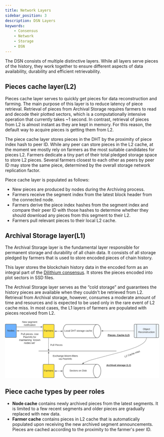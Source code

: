 ```yaml
---
title: Network Layers
sidebar_position: 3
description: DSN Layers
keywords:
    - Consensus
    - Network
    - Storage
    - DSN
---
```

The DSN consists of multiple distinctive layers. While all layers serve pieces of the history, they work together to ensure different aspects of data availability, durability and efficient retrievability.

## Pieces cache layer(L2)

Pieces cache layer serves to quickly get pieces for data reconstruction and farming. The main purpose of this layer is to reduce latency of piece retrieval. Retrieval of pieces from Archival Storage requires farmers to read and decode their plotted sectors, which is a computationally intensive operation that currently takes ~1 second. In contrast, retrieval of pieces from L2 is almost instant as they are kept in memory. For this reason, the default way to acquire pieces is getting them from L2.

The piece cache layer stores pieces in the DHT by the proximity of piece index hash to peer ID. While any peer can store pieces in the L2 cache, at the moment we mostly rely on farmers as the most suitable candidates for pieces L2. Farmers dedicate a tiny part of their total pledged storage space to store L2 pieces. Several farmers closest to each other as peers by peer ID may store the same piece, determined by the overall storage network replication factor.

Piece cache layer is populated as follows:
- New pieces are produced by nodes during the Archiving process. 
- Farmers receive the segment index from the latest block header from the connected node. 
- Farmers derive the piece index hashes from the segment index and compare their peer ID with those hashes to determine whether they should download any pieces from this segment to their L2. 
- Farmers pull relevant pieces to their local L2 cache.

## Archival Storage layer(L1)

The Archival Storage layer is the fundamental layer responsible for permanent storage and durability of all chain data. It consists of all storage pledged by farmers that is used to store encoded pieces of chain history.

This layer stores the blockchain history data in the encoded form as an integral part of the [Dilithium consensus](/docs/category/dilithium-consensus). It stores the pieces encoded into plot sectors in SSD files. 

The Archival Storage layer serves as the “cold storage” and guarantees the history pieces are available when they couldn't be retrieved from L2. Retrieval from Archival storage, however, consumes a moderate amount of time and resources and is expected to be used only in the rare event of L2 cache miss. 
In most cases, the L1 layers of farmers are populated with pieces received from L2.

![DSNLayers](../../../src/Images/DSN_Layers.png)

## Piece cache types by peer roles

- **Node cache** contains newly archived pieces from the latest segments. It is limited to a few recent segments and older pieces are gradually replaced with new data.
- **Farmer cache** contains pieces in L2 cache that is automatically populated upon receiving the new archived segment announcements. Pieces are cached according to the proximity to the farmer's peer ID. 